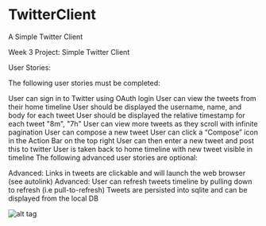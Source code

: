 # TwitterClient
A Simple Twitter Client

Week 3 Project: Simple Twitter Client

User Stories:

The following user stories must be completed:

User can sign in to Twitter using OAuth login
User can view the tweets from their home timeline
User should be displayed the username, name, and body for each tweet
User should be displayed the relative timestamp for each tweet "8m", "7h"
User can view more tweets as they scroll with infinite pagination
User can compose a new tweet
User can click a “Compose” icon in the Action Bar on the top right
User can then enter a new tweet and post this to twitter
User is taken back to home timeline with new tweet visible in timeline
The following advanced user stories are optional:

Advanced: Links in tweets are clickable and will launch the web browser (see autolink)
Advanced: User can refresh tweets timeline by pulling down to refresh (i.e pull-to-refresh)
Tweets are persisted into sqlite and can be displayed from the local DB


![alt tag](https://github.com/abhi9gandhi/TwitterClient/blob/master/SimpleTwitter.gif)
